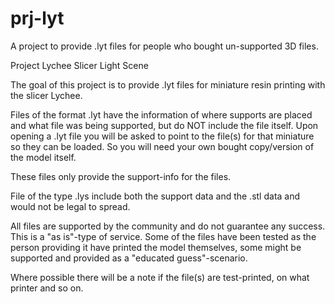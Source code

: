 # prj-lyt
A project to provide .lyt files for people who bought un-supported 3D files.

Project Lychee Slicer Light Scene

The goal of this project is to provide .lyt files for miniature resin printing with the slicer Lychee.

Files of the format .lyt have the information of where supports are placed and what file was being supported,
but do NOT include the file itself. Upon opening a .lyt file you will be asked to point to the file(s) for
that miniature so they can be loaded. So you will need your own bought copy/version of the model itself.

These files only provide the support-info for the files.

File of the type .lys include both the support data and the .stl data and would not be legal to spread.

All files are supported by the community and do not guarantee any success. This is a "as is"-type of service.
Some of the files have been tested as the person providing it have printed the model themselves, some might
be supported and provided as a "educated guess"-scenario.

Where possible there will be a note if the file(s) are test-printed, on what printer and so on.

